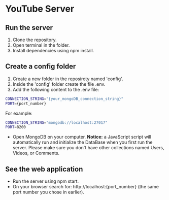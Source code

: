 # YouTube Server

## Run the server
1. Clone the repository.
2. Open terminal in the folder.
3. Install dependencies using npm install.

## Create a config folder
1. Create a new folder in the reposiroty named 'config'.
2. Inside the 'config' folder create the file .env.
3. Add the following content to the .env file:
  ```bash
  CONNECTION_STRING="{your_mongoDB_connection_string}"
  PORT={port_number}
  ```
  For example:
  ```bash
  CONNECTION_STRING="mongodb://localhost:27017"
  PORT=8200
  ```

* Open MongoDB on your computer.
  __Notice:__  a JavaScript script will automatically run and initialize the DataBase when you first run the server. Please make sure you don't have other collections named Users, Videos,    or Comments.
  
## See the web application
* Run the server using npm start.
* On your browser search for: http://localhost:{port_number} (the same port number you chose in earlier).



